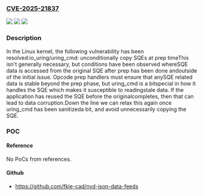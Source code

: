 ### [CVE-2025-21837](https://cve.mitre.org/cgi-bin/cvename.cgi?name=CVE-2025-21837)
![](https://img.shields.io/static/v1?label=Product&message=Linux&color=blue)
![](https://img.shields.io/static/v1?label=Version&message=5eff57fa9f3aae3acbcaf196af507eec58955f3b%3C%2087fe1d68842a308998b315c8ed0163a1d639017c%20&color=brighgreen)
![](https://img.shields.io/static/v1?label=Vulnerability&message=n%2Fa&color=brighgreen)

### Description

In the Linux kernel, the following vulnerability has been resolved:io_uring/uring_cmd: unconditionally copy SQEs at prep timeThis isn't generally necessary, but conditions have been observed whereSQE data is accessed from the original SQE after prep has been done andoutside of the initial issue. Opcode prep handlers must ensure that anySQE related data is stable beyond the prep phase, but uring_cmd is a bitspecial in how it handles the SQE which makes it susceptible to readingstale data. If the application has reused the SQE before the originalcompletes, then that can lead to data corruption.Down the line we can relax this again once uring_cmd has been sanitizeda bit, and avoid unnecessarily copying the SQE.

### POC

#### Reference
No PoCs from references.

#### Github
- https://github.com/fkie-cad/nvd-json-data-feeds

